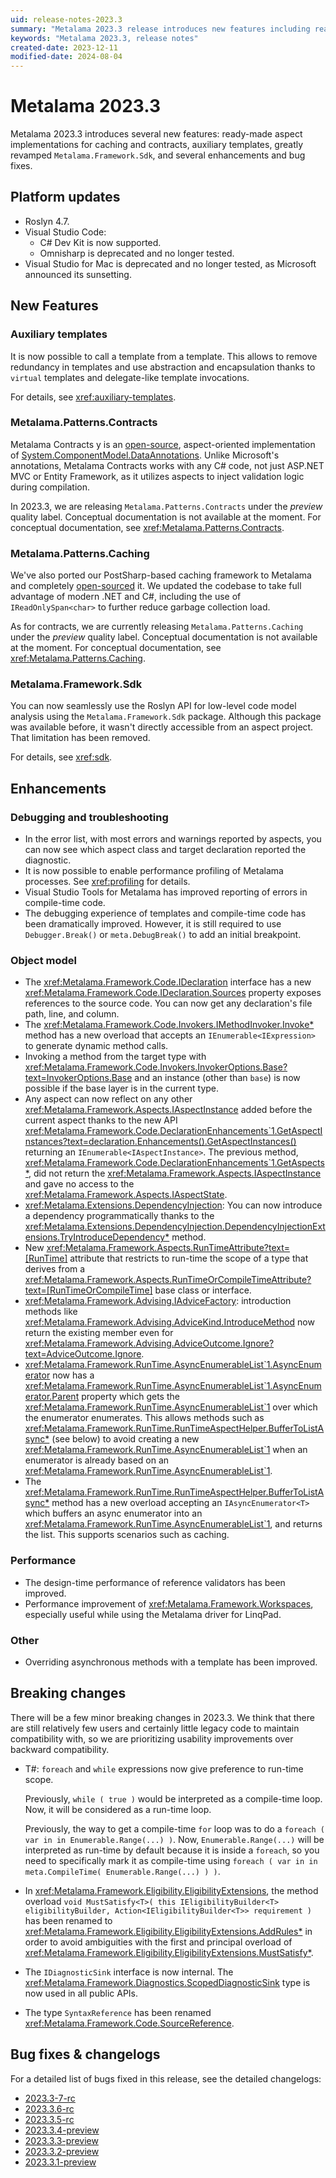 ```yaml
---
uid: release-notes-2023.3
summary: "Metalama 2023.3 release introduces new features including ready-made aspect implementations for caching and contracts, auxiliary templates, and a revamped Metalama.Framework.Sdk. It also includes platform updates, enhancements, minor breaking changes, and bug fixes."
keywords: "Metalama 2023.3, release notes"
created-date: 2023-12-11
modified-date: 2024-08-04
---
```


# Metalama 2023.3

Metalama 2023.3 introduces several new features: ready-made aspect implementations for caching and contracts, auxiliary templates, greatly revamped `Metalama.Framework.Sdk`, and several enhancements and bug fixes.

## Platform updates

* Roslyn 4.7.
* Visual Studio Code:
    - C# Dev Kit is now supported.
    - Omnisharp is deprecated and no longer tested.
* Visual Studio for Mac is deprecated and no longer tested, as Microsoft announced its sunsetting.

## New Features

### Auxiliary templates

It is now possible to call a template from a template. This allows to remove redundancy in templates and use abstraction and encapsulation thanks to `virtual` templates and delegate-like template invocations.

For details, see <xref:auxiliary-templates>.

### Metalama.Patterns.Contracts

Metalama Contracts y is an [open-source](https://github.com/postsharp/Metalama.Patterns/tree/release/2023.3/src/Metalama.Patterns.Contracts), aspect-oriented implementation of [System.ComponentModel.DataAnnotations](https://learn.microsoft.com/en-us/dotnet/api/system.componentmodel.dataannotations). Unlike Microsoft's annotations, Metalama Contracts works with any C# code, not just ASP.NET MVC or Entity Framework, as it utilizes aspects to inject validation logic during compilation.

In 2023.3, we are releasing `Metalama.Patterns.Contracts` under the _preview_ quality label. Conceptual documentation is not available at the moment. For conceptual documentation, see <xref:Metalama.Patterns.Contracts>.

### Metalama.Patterns.Caching

We've also ported our PostSharp-based caching framework to Metalama and completely [open-sourced](https://github.com/postsharp/Metalama.Patterns/tree/release/2023.3/src/Metalama.Patterns.Caching) it. We updated the codebase to take full advantage of modern .NET and C#, including the use of `IReadOnlySpan<char>` to further reduce garbage collection load.

As for contracts, we are currently releasing `Metalama.Patterns.Caching` under the _preview_ quality label. Conceptual documentation is not available at the moment. For conceptual documentation, see <xref:Metalama.Patterns.Caching>.

### Metalama.Framework.Sdk

You can now seamlessly use the Roslyn API for low-level code model analysis using the `Metalama.Framework.Sdk` package. Although this package was available before, it wasn't directly accessible from an aspect project. That limitation has been removed.

For details, see <xref:sdk>.

## Enhancements

### Debugging and troubleshooting

* In the error list, with most errors and warnings reported by aspects, you can now see which aspect class and target declaration reported the diagnostic.
* It is now possible to enable performance profiling of Metalama processes. See <xref:profiling> for details.
* Visual Studio Tools for Metalama has improved reporting of errors in compile-time code.
* The debugging experience of templates and compile-time code has been dramatically improved. However, it is still required to use `Debugger.Break()` or `meta.DebugBreak()` to add an initial breakpoint.

### Object model

* The <xref:Metalama.Framework.Code.IDeclaration> interface has a new <xref:Metalama.Framework.Code.IDeclaration.Sources> property exposes references to the source code. You can now get any declaration's file path, line, and column.
* The <xref:Metalama.Framework.Code.Invokers.IMethodInvoker.Invoke*> method has a new overload that accepts an  `IEnumerable<IExpression>` to generate dynamic method calls.
* Invoking a method from the target type with <xref:Metalama.Framework.Code.Invokers.InvokerOptions.Base?text=InvokerOptions.Base> and an instance (other than `base`) is now possible if the base layer is in the current type.
* Any aspect can now reflect on any other <xref:Metalama.Framework.Aspects.IAspectInstance> added before the current aspect thanks to the new API <xref:Metalama.Framework.Code.DeclarationEnhancements`1.GetAspectInstances?text=declaration.Enhancements().GetAspectInstances()> returning an `IEnumerable<IAspectInstance>`. The previous method, <xref:Metalama.Framework.Code.DeclarationEnhancements`1.GetAspects*>, did not return the <xref:Metalama.Framework.Aspects.IAspectInstance> and gave no access to the <xref:Metalama.Framework.Aspects.IAspectState>.
* <xref:Metalama.Extensions.DependencyInjection>: You can now introduce a dependency programmatically thanks to the <xref:Metalama.Extensions.DependencyInjection.DependencyInjectionExtensions.TryIntroduceDependency*> method.
* New <xref:Metalama.Framework.Aspects.RunTimeAttribute?text=[RunTime]> attribute that restricts to run-time the scope of a type that derives from a <xref:Metalama.Framework.Aspects.RunTimeOrCompileTimeAttribute?text=[RunTimeOrCompileTime]>  base class or interface.
* <xref:Metalama.Framework.Advising.IAdviceFactory>: introduction methods like <xref:Metalama.Framework.Advising.AdviceKind.IntroduceMethod> now return the existing member even for <xref:Metalama.Framework.Advising.AdviceOutcome.Ignore?text=AdviceOutcome.Ignore>.
* <xref:Metalama.Framework.RunTime.AsyncEnumerableList`1.AsyncEnumerator> now has a <xref:Metalama.Framework.RunTime.AsyncEnumerableList`1.AsyncEnumerator.Parent> property which gets the <xref:Metalama.Framework.RunTime.AsyncEnumerableList`1> over which the enumerator enumerates. This allows methods such as <xref:Metalama.Framework.RunTime.RunTimeAspectHelper.BufferToListAsync*> (see below) to avoid creating a new <xref:Metalama.Framework.RunTime.AsyncEnumerableList`1> when an enumerator is already based on an <xref:Metalama.Framework.RunTime.AsyncEnumerableList`1>.
* The <xref:Metalama.Framework.RunTime.RunTimeAspectHelper.BufferToListAsync*>  method has a new overload accepting an `IAsyncEnumerator<T>` which buffers an async enumerator into an <xref:Metalama.Framework.RunTime.AsyncEnumerableList`1>, and returns the list. This supports scenarios such as caching.

### Performance

* The design-time performance of reference validators has been improved.
* Performance improvement of <xref:Metalama.Framework.Workspaces>, especially useful while using the Metalama driver for LinqPad.

### Other

* Overriding asynchronous methods with a template has been improved.


## Breaking changes

There will be a few minor breaking changes in 2023.3. We think that there are still relatively few users and certainly little legacy code to maintain compatibility with, so we are prioritizing usability improvements over backward compatibility.


* T#: `foreach` and `while` expressions now give preference to run-time scope. 

    Previously, `while ( true )` would be interpreted as a compile-time loop. Now, it will be considered as a run-time loop.
    
    Previously, the way to get a compile-time `for` loop was to do a `foreach ( var in in Enumerable.Range(...) )`. Now, `Enumerable.Range(...)` will be interpreted as run-time by default because it is inside a `foreach`, so you need to specifically mark it as compile-time using  `foreach ( var in in meta.CompileTime( Enumerable.Range(...) ) )`.
    
    
* In <xref:Metalama.Framework.Eligibility.EligibilityExtensions>, the method overload `void MustSatisfy<T>( this IEligibilityBuilder<T> eligibilityBuilder, Action<IEligibilityBuilder<T>> requirement )` has been renamed to <xref:Metalama.Framework.Eligibility.EligibilityExtensions.AddRules*> in order to avoid ambiguities with the first and principal overload of <xref:Metalama.Framework.Eligibility.EligibilityExtensions.MustSatisfy*>.

* The `IDiagnosticSink` interface is now internal. The <xref:Metalama.Framework.Diagnostics.ScopedDiagnosticSink> type is now used in all public APIs.

* The type `SyntaxReference` has been renamed <xref:Metalama.Framework.Code.SourceReference>.


## Bug fixes & changelogs

For a detailed list of bugs fixed in this release, see the detailed changelogs:

- [2023.3-7-rc](https://github.com/orgs/postsharp/discussions/226)
- [2023.3.6-rc](https://github.com/orgs/postsharp/discussions/223)
- [2023.3.5-rc](https://github.com/orgs/postsharp/discussions/218)
- [2023.3.4-preview](https://github.com/orgs/postsharp/discussions/213)
- [2023.3.3-preview](https://github.com/orgs/postsharp/discussions/211)
- [2023.3.2-preview](https://github.com/orgs/postsharp/discussions/200)
- [2023.3.1-preview](https://github.com/orgs/postsharp/discussions/196)




